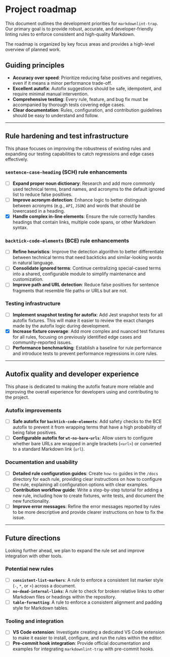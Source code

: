 # Project roadmap

This document outlines the development priorities for `markdownlint-trap`. Our primary goal is to provide robust, accurate, and developer-friendly linting rules to enforce consistent and high-quality Markdown.

The roadmap is organized by key focus areas and provides a high-level overview of planned work.

## Guiding principles

- **Accuracy over speed**: Prioritize reducing false positives and negatives, even if it means a minor performance trade-off.
- **Excellent autofix**: Autofix suggestions should be safe, idempotent, and require minimal manual intervention.
- **Comprehensive testing**: Every rule, feature, and bug fix must be accompanied by thorough tests covering edge cases.
- **Clear documentation**: Rules, configuration, and contribution guidelines should be easy to understand and follow.

---

## Rule hardening and test infrastructure

This phase focuses on improving the robustness of existing rules and expanding our testing capabilities to catch regressions and edge cases effectively.

### `sentence-case-heading` (SCH) rule enhancements

- [ ] **Expand proper noun dictionary**: Research and add more commonly used technical terms, brand names, and acronyms to the default ignored list to reduce false positives.
- [ ] **Improve acronym detection**: Enhance logic to better distinguish between acronyms (e.g., `API`, `JSON`) and words that should be lowercased in a heading.
- [x] **Handle complex in-line elements**: Ensure the rule correctly handles headings that contain links, multiple code spans, or other Markdown syntax.

### `backtick-code-elements` (BCE) rule enhancements

- [ ] **Refine heuristics**: Improve the detection algorithm to better differentiate between technical terms that need backticks and similar-looking words in natural language.
- [ ] **Consolidate ignored terms**: Continue centralizing special-cased terms into a shared, configurable module to simplify maintenance and customization.
- [ ] **Improve path and URL detection**: Reduce false positives for sentence fragments that resemble file paths or URLs but are not.

### Testing infrastructure

- [ ] **Implement snapshot testing for autofix**: Add Jest snapshot tests for all autofix fixtures. This will make it easier to review the exact changes made by the autofix logic during development.
- [x] **Increase fixture coverage**: Add more complex and nuanced test fixtures for all rules, focusing on previously identified edge cases and community-reported issues.
- [ ] **Performance benchmarking**: Establish a baseline for rule performance and introduce tests to prevent performance regressions in core rules.

---

## Autofix quality and developer experience

This phase is dedicated to making the autofix feature more reliable and improving the overall experience for developers using and contributing to the project.

### Autofix improvements

- [ ] **Safe autofix for `backtick-code-elements`**: Add safety checks to the BCE autofix to prevent it from wrapping terms that have a high probability of being false positives.
- [ ] **Configurable autofix for `wt-no-bare-urls`**: Allow users to configure whether bare URLs are wrapped in angle brackets (`<url>`) or converted to a standard Markdown link (`url`).

### Documentation and usability

- [ ] **Detailed rule configuration guides**: Create `how-to` guides in the `/docs` directory for each rule, providing clear instructions on how to configure the rule, explaining all configuration options with clear examples.
- [ ] **Contribution workflow guide**: Write a step-by-step tutorial for adding a new rule, including how to create fixtures, write tests, and document the new functionality.
- [ ] **Improve error messages**: Refine the error messages reported by rules to be more descriptive and provide clearer instructions on how to fix the issue.

---

## Future directions

Looking further ahead, we plan to expand the rule set and improve integration with other tools.

### Potential new rules

- [ ] **`consistent-list-markers`**: A rule to enforce a consistent list marker style (`-`, `*`, or `+`) across a document.
- [ ] **`no-dead-internal-links`**: A rule to check for broken relative links to other Markdown files or headings within the repository.
- [ ] **`table-formatting`**: A rule to enforce a consistent alignment and padding style for Markdown tables.

### Tooling and integration

- [ ] **VS Code extension**: Investigate creating a dedicated VS Code extension to make it easier to install, configure, and run the rules within the editor.
- [ ] **Pre-commit hook integration**: Provide official documentation and examples for integrating `markdownlint-trap` with pre-commit hooks.
